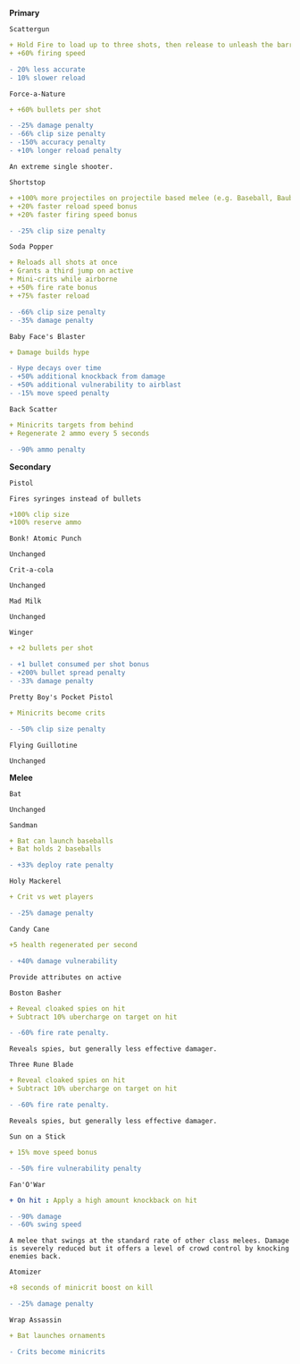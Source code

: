 __**Primary**__


```fix
Scattergun
```
```yaml
+ Hold Fire to load up to three shots, then release to unleash the barrage
+ +60% firing speed
```
```diff
- 20% less accurate
- 10% slower reload
```


```fix
Force-a-Nature
```
```yaml
+ +60% bullets per shot

```
```diff
- -25% damage penalty
- -66% clip size penalty
- -150% accuracy penalty
- +10% longer reload penalty
```

```
An extreme single shooter.
```


```fix
Shortstop
```
```yaml
+ +100% more projectiles on projectile based melee (e.g. Baseball, Bauble)
+ +20% faster reload speed bonus
+ +20% faster firing speed bonus
```
```diff
- -25% clip size penalty
```


```fix
Soda Popper
```
```yaml
+ Reloads all shots at once
+ Grants a third jump on active
+ Mini-crits while airborne
+ +50% fire rate bonus
+ +75% faster reload
```
```diff
- -66% clip size penalty
- -35% damage penalty
```


```fix
Baby Face's Blaster
```
```yaml
+ Damage builds hype
```
```diff
- Hype decays over time
- +50% additional knockback from damage
- +50% additional vulnerability to airblast
- -15% move speed penalty
```


```fix
Back Scatter
```
```yaml
+ Minicrits targets from behind
+ Regenerate 2 ammo every 5 seconds
```
```diff
- -90% ammo penalty
```

__**Secondary**__


```fix
Pistol
```
```
Fires syringes instead of bullets
```
```yaml
+100% clip size
+100% reserve ammo
```


```fix
Bonk! Atomic Punch
```
```
Unchanged
```


```fix
Crit-a-cola
```
```
Unchanged
```


```fix
Mad Milk
```
```
Unchanged
```

```fix
Winger
```
```yaml
+ +2 bullets per shot
```
```diff
- +1 bullet consumed per shot bonus
- +200% bullet spread penalty
- -33% damage penalty
```


```fix
Pretty Boy's Pocket Pistol
```
```yaml
+ Minicrits become crits
```
```diff
- -50% clip size penalty
```


```fix
Flying Guillotine
```
```
Unchanged
```

__**Melee**__


```fix
Bat
```
```
Unchanged
```


```fix
Sandman
```
```yaml
+ Bat can launch baseballs
+ Bat holds 2 baseballs
```
```diff
- +33% deploy rate penalty
```


```fix
Holy Mackerel
```
```yaml
+ Crit vs wet players
```
```diff
- -25% damage penalty
```


```fix
Candy Cane
```
```yaml
+5 health regenerated per second
```
```diff
- +40% damage vulnerability
```
```
Provide attributes on active
```


```fix
Boston Basher
```
```yaml
+ Reveal cloaked spies on hit
+ Subtract 10% ubercharge on target on hit
```
```diff
- -60% fire rate penalty.
```
```
Reveals spies, but generally less effective damager.
```


```fix
Three Rune Blade
```
```yaml
+ Reveal cloaked spies on hit
+ Subtract 10% ubercharge on target on hit
```
```diff
- -60% fire rate penalty.
```
```
Reveals spies, but generally less effective damager.
```


```fix
Sun on a Stick
```
```yaml
+ 15% move speed bonus
```
```diff
- -50% fire vulnerability penalty
```


```fix
Fan'O'War
```
```yaml
+ On hit : Apply a high amount knockback on hit
```
```diff
- -90% damage
- -60% swing speed
```
```
A melee that swings at the standard rate of other class melees. Damage is severely reduced but it offers a level of crowd control by knocking enemies back.
```


```fix
Atomizer
```
```yaml
+8 seconds of minicrit boost on kill
```
```diff
- -25% damage penalty
```


```fix
Wrap Assassin
```
```yaml
+ Bat launches ornaments
```
```diff
- Crits become minicrits
```
